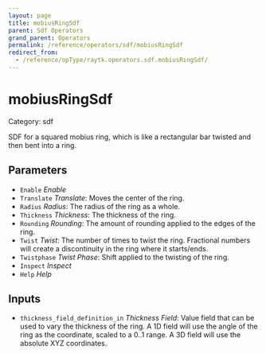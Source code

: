 ```yaml
---
layout: page
title: mobiusRingSdf
parent: Sdf Operators
grand_parent: Operators
permalink: /reference/operators/sdf/mobiusRingSdf
redirect_from:
  - /reference/opType/raytk.operators.sdf.mobiusRingSdf/
---
```


# mobiusRingSdf

Category: sdf



SDF for a squared mobius ring, which is like a rectangular bar twisted and then bent into a ring.

## Parameters

* `Enable` *Enable*
* `Translate` *Translate*: Moves the center of the ring.
* `Radius` *Radius*: The radius of the ring as a whole.
* `Thickness` *Thickness*: The thickness of the ring.
* `Rounding` *Rounding*: The amount of rounding applied to the edges of the ring.
* `Twist` *Twist*: The number of times to twist the ring. Fractional numbers will create a discontinuity in the ring where it starts/ends.
* `Twistphase` *Twist Phase*: Shift applied to the twisting of the ring.
* `Inspect` *Inspect*
* `Help` *Help*

## Inputs

* `thickness_field_definition_in` *Thickness Field*: Value field that can be used to vary the thickness of the ring. A 1D field will use the angle of the ring as the coordinate, scaled to a 0..1 range. A 3D field will use the absolute XYZ coordinates.